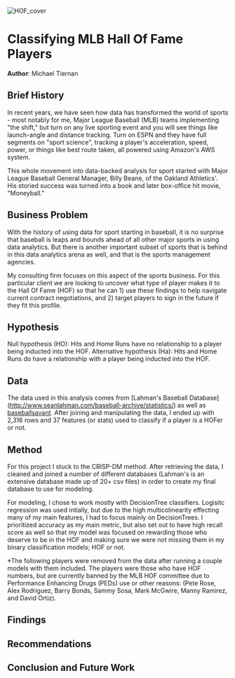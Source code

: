![HOF_cover](https://user-images.githubusercontent.com/67566192/109255123-5990fe00-77c1-11eb-94e9-254e184c0b78.jpg)

# Classifying MLB Hall Of Fame Players

**Author**: Michael Tiernan

## Brief History
In recent years, we have seen how data has transformed the world of sports - most notably for me, Major League Baseball (MLB) teams implementing "the shift," but turn on any live sporting event and you will see things like launch-angle and distance tracking. Turn on ESPN and they have full segments on "sport science", tracking a player's acceleration, speed, power, or things like best route taken, all powered using Amazon's AWS system. 

This whole movement into data-backed analysis for sport started with Major League Baseball General Manager, Billy Beane, of the Oakland Athletics'. His storied success was turned into a book and later box-office hit movie, "Moneyball." 

## Business Problem
With the history of using data for sport starting in baseball, it is no surprise that baseball is leaps and bounds ahead of all other major sports in using data analytics. But there is another important subset of sports that is behind in this data analytics arena as well, and that is the sports management agencies. 

My consulting firm focuses on this aspect of the sports business. For this particular client we are looking to uncover what type of player makes it to the Hall Of Fame (HOF) so that he can 1) use these findings to help navigate current contract negotiations, and 2) target players to sign in the future if they fit this profile. 

## Hypothesis
Null hypothesis (HO): Hits and Home Runs have no relationship to a player being inducted into the HOF. 
Alternative hypothesis (Ha): Hits and Home Runs do have a relationship with a player being inducted into the HOF.

## Data
The data used in this analysis comes from [Lahman's Baseball Database] (http://www.seanlahman.com/baseball-archive/statistics/) as well as [baseballsavant](https://baseballsavant.mlb.com/leaderboard/custom?year=2019,2018,2017,2016,2015&type=batter&filter=&sort=4&sortDir=desc&min=q&selections=xba,xslg,xwoba,xobp,xiso,exit_velocity_avg,launch_angle_avg,barrel_batted_rate,&chart=false&x=xba&y=xba&r=no&chartType=beeswarm). After joining and manipulating the data, I ended up with 2,316 rows and 37 features (or stats) used to classify if a player is a HOFer or not. 


## Method
For this project I stuck to the CRISP-DM method. After retrieving the data, I cleaned and joined a number of different databases (Lahman's is an extensive database made up of 20+ csv files) in order to create my final database to use for modeling. 

For modeling, I chose to work mostly with DecisionTree classifiers. Logisitc regression was used intially, but due to the high multicolinearity effecting many of my main features, I had to focus mainly on DecisionTrees. I prioritized accuracy as my main metric, but also set out to have high recall score as well so that my model was focused on rewarding those who deserve to be in the HOF and making sure we were not missing them in my binary classification models; HOF or not.

*The following players were removed from the data after running a couple models with them included. The players were those who have HOF numbers, but are currently banned by the MLB HOF committee due to Performance Enhancing Drugs (PEDs) use or other reasons:
(Pete Rose, Alex Rodriguez, Barry Bonds, Sammy Sosa, Mark McGwire, Manny Ramirez, and David Ortiz).

## Findings



## Recommendations


## Conclusion and Future Work

    

